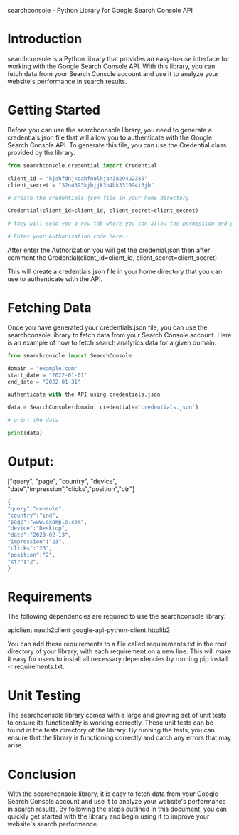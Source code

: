 searchconsole - Python Library for Google Search Console API

# Introduction

searchconsole is a Python library that provides an easy-to-use interface for working with the Google Search Console API. With this library, you can fetch data from your Search Console account and use it to analyze your website's performance in search results.

# Getting Started

Before you can use the searchconsole library, you need to generate a credentials.json file that will allow you to authenticate with the Google Search Console API. To generate this file, you can use the Credential class provided by the library.
```python
from searchconsole.credential import Credential

client_id = "kjahfdnjkeahfnulkjbn38294u2389"
client_secret = "32u4393kjbjjk3b4bk331094i3jb"

# create the credentials.json file in your home directory

Credential(client_id=client_id, client_secret=client_secret)

# they will send you a new tab where you can allow the permission and get the key

# Enter your Authorization code here:-

```
 After enter the Authorization you will get the credenial.json then after comment the Credential(client_id=client_id, client_secret=client_secret)
 
 

This will create a credentials.json file in your home directory that you can use to authenticate with the API.

# Fetching Data

Once you have generated your credentials.json file, you can use the searchconsole library to fetch data from your Search Console account. Here is an example of how to fetch search analytics data for a given domain:
```python
from searchconsole import SearchConsole

domain = "example.com"
start_date = "2022-01-01"
end_date = "2022-01-31"

authenticate with the API using credentials.json

data = SearchConsole(domain, credentials='credentials.json')

# print the data

print(data)

```

# Output:


["query", "page", "country", "device", "date","impression","clicks","position","ctr"]
```python
{
"query":"console",
"country":"ind",
"page":"www.example.com",
"device":"Desktop",
"date":"2023-02-13",
"impression":"23",
"clicks":"23",
"position":"2",
"ctr":"2",
}

```

# Requirements

The following dependencies are required to use the searchconsole library:

apiclient
oauth2client
google-api-python-client
httplib2

You can add these requirements to a file called requirements.txt in the root directory of your library, with each requirement on a new line. This will make it easy for users to install all necessary dependencies by running pip install -r requirements.txt.

# Unit Testing

The searchconsole library comes with a large and growing set of unit tests to ensure its functionality is working correctly. These unit tests can be found in the tests directory of the library. By running the tests, you can ensure that the library is functioning correctly and catch any errors that may arise.

# Conclusion

With the searchconsole library, it is easy to fetch data from your Google Search Console account and use it to analyze your website's performance in search results. By following the steps outlined in this document, you can quickly get started with the library and begin using it to improve your website's search performance.
